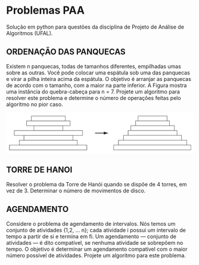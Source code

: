 # Problemas PAA
Solução em python para questões da disciplina de Projeto de Análise de Algoritmos (UFAL).

## ORDENAÇÃO DAS PANQUECAS
Existem n panquecas, todas de tamanhos diferentes, empilhadas umas sobre as outras. Você pode colocar uma espátula sob uma das panquecas e virar a pilha inteira acima da espátula. O objetivo é arranjar as panquecas de acordo com o tamanho, com a maior na parte inferior. A Figura mostra uma instância do quebra-cabeça para n = 7. Projete um algoritmo para resolver este problema e determine o número de operações feitas pelo algoritmo no pior caso.

![alt text](/img/demonstracao.png)

## TORRE DE HANOI
Resolver o problema da Torre de Hanói quando se dispõe de 4 torres, em vez de 3. Determinar o número de movimentos de disco.

## AGENDAMENTO
Considere o problema de agendamento de intervalos. Nós temos um conjunto de atividades {1,2, ... n}; cada atividade i possui um intervalo de tempo a partir de si e termina em fi. Um agendamento — conjunto de atividades — é dito compatível, se nenhuma atividade se sobrepõem no tempo. O objetivo é determinar um agendamento compatível com o maior número possível de atividades. Projete um algoritmo para este problema.